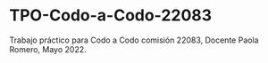 # TPO-Codo-a-Codo-22083
Trabajo práctico para Codo a Codo comisión 22083, Docente Paola Romero, Mayo 2022.
